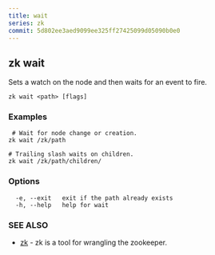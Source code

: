 ```yaml
---
title: wait
series: zk
commit: 5d802ee3aed9099ee325ff27425099d05090b0e0
---
```

## zk wait

Sets a watch on the node and then waits for an event to fire.

```
zk wait <path> [flags]
```

### Examples

```
 # Wait for node change or creation.
zk wait /zk/path

# Trailing slash waits on children.
zk wait /zk/path/children/
```

### Options

```
  -e, --exit   exit if the path already exists
  -h, --help   help for wait
```

### SEE ALSO

* [zk](../)	 - zk is a tool for wrangling the zookeeper.

